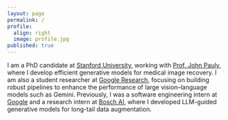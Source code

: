 ```yaml
---
layout: page
permalink: /
profile:
  align: right
  image: profile.jpg
published: true
---
```


<div class="intro-section">
  <p class="lead-text">
    I am a PhD candidate at <a href="https://www.stanford.edu/">Stanford University</a>, working with <a href="https://web.stanford.edu/~pauly/">Prof. John Pauly</a>, where I develop efficient generative models for medical image recovery. 
    I am also a student researcher at <a href="https://research.google/">Google Research</a>, focusing on building robust pipelines to enhance the performance of large vision–language models such as Gemini. 
    Previously, I was a software engineering intern at <a href="https://careers.google.com/">Google</a> and a research intern at <a href="https://www.bosch-ai.com/">Bosch AI</a>, where I developed LLM-guided generative models for long-tail data augmentation.
  </p>
</div>
